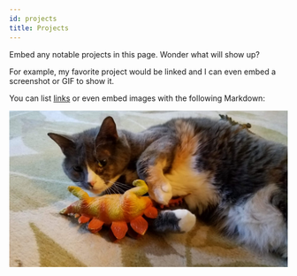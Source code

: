 ```yaml
---
id: projects
title: Projects
---
```


Embed any notable projects in this page.  Wonder what will show up?

For example, my favorite project would be linked and I can even embed
a screenshot or GIF to show it.

You can list [links](http://www58.homepage.villanova.edu/kristin.obermyer/)
or even embed images with the following Markdown:

![Add alternate text for image](./assets/phobos-with-dino-cropped.jpg)
